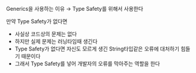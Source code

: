 Generics을 사용하는 이유 → Type Safety를 위해서 사용한다

만약 Type Safety가 없다면

- 사실상 코드상의 문제는 없다
- 하지만 실제 문제는 러닝타임때 생긴다
- Type Safety가 없다면 자신도 모르게 생긴 String타입같은 오류에 대처하기 힘들기 때문이다
- 그래서 Type Safety를 넣어 개발자의 오류를 막아주는 역할을 한다